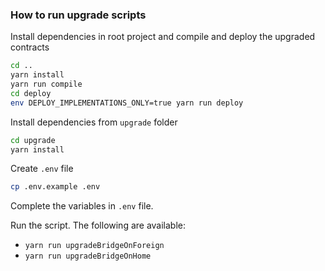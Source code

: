 ### How to run upgrade scripts

Install dependencies in root project and compile and deploy the upgraded contracts

```bash
cd ..
yarn install
yarn run compile
cd deploy
env DEPLOY_IMPLEMENTATIONS_ONLY=true yarn run deploy
```

Install dependencies from `upgrade` folder

```bash
cd upgrade
yarn install
```

Create `.env` file

```bash
cp .env.example .env
```

Complete the variables in `.env` file.

Run the script. The following are available:

- `yarn run upgradeBridgeOnForeign`
- `yarn run upgradeBridgeOnHome`
